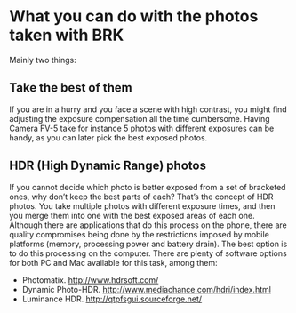 # What you can do with the photos taken with BRK

Mainly two things:

## Take the best of them

If you are in a hurry and you face a scene with high contrast, you might find adjusting the exposure compensation all the time cumbersome. Having Camera FV-5 take for instance 5 photos with different exposures can be handy, as you can later pick the best exposed photos.


## HDR (High Dynamic Range) photos

If you cannot decide which photo is better exposed from a set of bracketed ones, why don’t keep the best parts of each? That’s the concept of HDR photos. You take multiple photos with different exposure times, and then you merge them into one with the best exposed areas of each one. Although there are applications that do this process on the phone, there are quality compromises being done by the restrictions imposed by mobile platforms (memory, processing power and battery drain). The best option is to do this processing on the computer. There are plenty of software options for both PC and Mac available for this task, among them:

* Photomatix. http://www.hdrsoft.com/
* Dynamic Photo-HDR. http://www.mediachance.com/hdri/index.html
* Luminance HDR. http://qtpfsgui.sourceforge.net/
